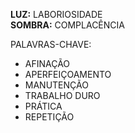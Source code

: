 **LUZ:** LABORIOSIDADE  
**SOMBRA:** COMPLACÊNCIA

PALAVRAS-CHAVE:
- AFINAÇÃO
- APERFEIÇOAMENTO
- MANUTENÇÃO
- TRABALHO DURO
- PRÁTICA
- REPETIÇÃO
